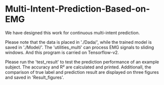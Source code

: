 # Multi-Intent-Prediction-Based-on-EMG

We have designed this work for continuous multi-intent prediction. 

Please note that the data is placed in './Dada/', while the trained model is saved in './Model/'. The 'utilities_multi' can process EMG signals to sliding windows. And this program is carried on Tensorflow-v2.

Please run the 'test_result' to test the prediction performance of an example subject. The accuracy and R² are calculated and printed. Additionall, the comparison of true label and prediction result are displayed on three figures and saved in 'Result_figures'.
